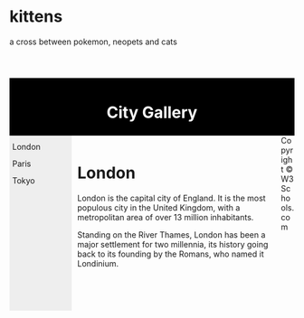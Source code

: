 # kittens
a cross between pokemon, neopets and cats
 <doctype html>
 <header>
 
 </header>
 <body>
<div id="header">
<h1>City Gallery</h1>
</div>

<div id="nav">
London<br>
Paris<br>
Tokyo
</div>

<div id="section">
<h1>London</h1>
<p>London is the capital city of England. It is the most populous city in the United Kingdom,
with a metropolitan area of over 13 million inhabitants.</p>
<p>Standing on the River Thames, London has been a major settlement for two millennia,
its history going back to its founding by the Romans, who named it Londinium.</p>
</div>

<div id="footer">
Copyright © W3Schools.com
</div>

</body>

<style>
#header {
    background-color:black;
    color:white;
    text-align:center;
    padding:5px;
}
#nav {
    line-height:30px;
    background-color:#eeeeee;
    height:300px;
    width:100px;
    float:left;
    padding:5px; 
}
#section {
    width:350px;
    float:left;
    padding:10px; 
}
